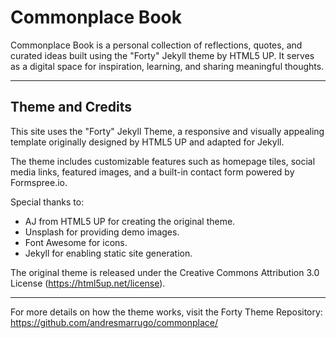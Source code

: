# Commonplace Book

Commonplace Book is a personal collection of reflections, quotes, and curated ideas built using the "Forty" Jekyll theme by HTML5 UP. It serves as a digital space for inspiration, learning, and sharing meaningful thoughts.

---

## Theme and Credits

This site uses the "Forty" Jekyll Theme, a responsive and visually appealing template originally designed by HTML5 UP and adapted for Jekyll.

The theme includes customizable features such as homepage tiles, social media links, featured images, and a built-in contact form powered by Formspree.io.

Special thanks to:  
- AJ from HTML5 UP for creating the original theme.  
- Unsplash for providing demo images.  
- Font Awesome for icons.  
- Jekyll for enabling static site generation.  

The original theme is released under the Creative Commons Attribution 3.0 License (https://html5up.net/license).

---

For more details on how the theme works, visit the Forty Theme Repository: https://github.com/andresmarrugo/commonplace/